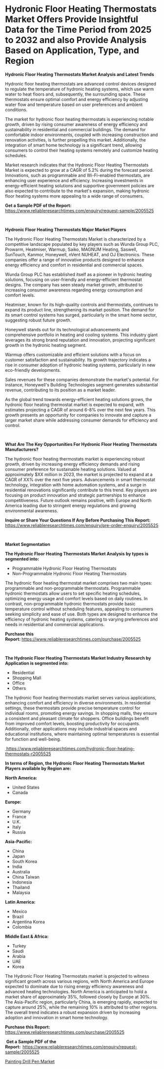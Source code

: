 <p><h1>Hydronic Floor Heating Thermostats Market Offers Provide Insightful Data for the Time Period from 2025 to 2032 and also Provide Analysis Based on Application, Type, and Region</h1></p><p><strong>Hydronic Floor Heating Thermostats Market Analysis and Latest Trends</strong></p>
<p><p>Hydronic floor heating thermostats are advanced control devices designed to regulate the temperature of hydronic heating systems, which use warm water to heat floors and, subsequently, the surrounding space. These thermostats ensure optimal comfort and energy efficiency by adjusting water flow and temperature based on user preferences and ambient conditions.</p><p>The market for hydronic floor heating thermostats is experiencing notable growth, driven by rising consumer awareness of energy efficiency and sustainability in residential and commercial buildings. The demand for comfortable indoor environments, coupled with increasing construction and renovation activities, is further propelling this market. Additionally, the integration of smart home technology is a significant trend, allowing consumers to control their heating systems remotely and customize heating schedules.</p><p>Market research indicates that the Hydronic Floor Heating Thermostats Market is expected to grow at a CAGR of 5.2% during the forecast period. Innovations, such as programmable and Wi-Fi-enabled thermostats, are enhancing user experience and efficiency. Increasing investments in energy-efficient heating solutions and supportive government policies are also expected to contribute to the market's expansion, making hydronic floor heating systems more appealing to a wide range of consumers.</p></p>
<p><strong>Get a Sample PDF of the Report:&nbsp;</strong> <a href="https://www.reliableresearchtimes.com/enquiry/request-sample/2005525?utm_campaign=2033&utm_medium=2&utm_source=Github&utm_content=ia&utm_term=10022025&utm_id=hydronic-floor-heating-thermostats">https://www.reliableresearchtimes.com/enquiry/request-sample/2005525</a></p>
<p>&nbsp;</p>
<p><strong>Hydronic Floor Heating Thermostats Major Market Players</strong></p>
<p><p>The Hydronic Floor Heating Thermostats Market is characterized by a competitive landscape populated by key players such as Wunda Group PLC, Prowarm, Heatmiser, Warmup, Saiko, MAGNUM Heating, Saswell, SunTouch, Kanmor, Honeywell, nVent NUHEAT, and OJ Electronics. These companies offer a range of innovative products designed to enhance energy efficiency and comfort in residential and commercial spaces.</p><p>Wunda Group PLC has established itself as a pioneer in hydronic heating solutions, focusing on user-friendly and energy-efficient thermostat designs. The company has seen steady market growth, attributed to increasing consumer awareness regarding energy consumption and comfort levels. </p><p>Heatmiser, known for its high-quality controls and thermostats, continues to expand its product line, strengthening its market position. The demand for its smart control systems has surged, particularly in the smart home sector, suggesting robust future growth.</p><p>Honeywell stands out for its technological advancements and comprehensive portfolio in heating and cooling systems. This industry giant leverages its strong brand reputation and innovation, projecting significant growth in the hydronic heating segment.</p><p>Warmup offers customizable and efficient solutions with a focus on customer satisfaction and sustainability. Its growth trajectory indicates a rise in consumer adoption of hydronic heating systems, particularly in new eco-friendly developments.</p><p>Sales revenues for these companies demonstrate the market's potential. For instance, Honeywell's Building Technologies segment generates substantial revenue, contributing to its position as a market leader.</p><p>As the global trend towards energy-efficient heating solutions grows, the hydronic floor heating thermostat market is expected to expand, with estimates projecting a CAGR of around 6-8% over the next few years. This growth presents an opportunity for companies to innovate and capture a larger market share while addressing consumer demands for efficiency and control.</p></p>
<p>&nbsp;</p>
<p><strong>What Are The Key Opportunities For Hydronic Floor Heating Thermostats Manufacturers?</strong></p>
<p><p>The hydronic floor heating thermostats market is experiencing robust growth, driven by increasing energy efficiency demands and rising consumer preference for sustainable heating solutions. Valued at approximately $XX million in 2023, the market is projected to expand at a CAGR of XX% over the next five years. Advancements in smart thermostat technology, integration with home automation systems, and a surge in residential renovations significantly contribute to this trend. Key players are focusing on product innovation and strategic partnerships to enhance competitiveness. Future outlook remains positive, with Europe and North America leading due to stringent energy regulations and growing environmental awareness.</p></p>
<p><strong>Inquire or Share Your Questions If Any Before Purchasing This Report:</strong> <a href="https://www.reliableresearchtimes.com/enquiry/pre-order-enquiry/2005525?utm_campaign=2033&utm_medium=2&utm_source=Github&utm_content=ia&utm_term=10022025&utm_id=hydronic-floor-heating-thermostats">https://www.reliableresearchtimes.com/enquiry/pre-order-enquiry/2005525</a></p>
<p>&nbsp;</p>
<p><strong>Market Segmentation</strong></p>
<p><strong>The Hydronic Floor Heating Thermostats Market Analysis by types is segmented into:</strong></p>
<p><ul><li>Programmable Hydronic Floor Heating Thermostats</li><li>Non-Programmable Hydronic Floor Heating Thermostats</li></ul></p>
<p><p>The hydronic floor heating thermostat market comprises two main types: programmable and non-programmable thermostats. Programmable hydronic thermostats allow users to set specific heating schedules, optimizing energy usage and comfort levels based on daily routines. In contrast, non-programmable hydronic thermostats provide basic temperature control without scheduling features, appealing to consumers seeking simplicity and ease of use. Both types are designed to enhance the efficiency of hydronic heating systems, catering to varying preferences and needs in residential and commercial applications.</p></p>
<p><strong>Purchase this Report:&nbsp;</strong><a href="https://www.reliableresearchtimes.com/purchase/2005525?utm_campaign=2033&utm_medium=2&utm_source=Github&utm_content=ia&utm_term=10022025&utm_id=hydronic-floor-heating-thermostats">https://www.reliableresearchtimes.com/purchase/2005525</a></p>
<p>&nbsp;</p>
<p><strong>The Hydronic Floor Heating Thermostats Market Industry Research by Application is segmented into:</strong></p>
<p><ul><li>Residential</li><li>Shopping Mall</li><li>Office</li><li>Others</li></ul></p>
<p><p>The hydronic floor heating thermostats market serves various applications, enhancing comfort and efficiency in diverse environments. In residential settings, these thermostats provide precise temperature control for individual rooms, promoting energy savings. In shopping malls, they ensure a consistent and pleasant climate for shoppers. Office buildings benefit from improved comfort levels, boosting productivity for occupants. Additionally, other applications may include industrial spaces and educational institutions, where maintaining optimal temperatures is essential for function and well-being.</p></p>
<p><a href="https://www.reliableresearchtimes.com/hydronic-floor-heating-thermostats-r2005525?utm_campaign=2033&utm_medium=2&utm_source=Github&utm_content=ia&utm_term=10022025&utm_id=hydronic-floor-heating-thermostats">&nbsp;https://www.reliableresearchtimes.com/hydronic-floor-heating-thermostats-r2005525</a></p>
<p><strong>In terms of Region, the Hydronic Floor Heating Thermostats Market Players available by Region are:</strong></p>
<p>
    <p> <strong> North America: </strong>
        <ul>
            <li>United States</li>
            <li>Canada</li>
        </ul>
        </p> 
    <p> <strong> Europe: </strong>
        <ul>
            <li>Germany</li>
            <li>France</li>
            <li>U.K.</li>
            <li>Italy</li>
            <li>Russia</li>
        </ul>
        </p> 
    <p> <strong> Asia-Pacific: </strong>
        <ul>
            <li>China</li>
            <li>Japan</li>
            <li>South Korea</li>
            <li>India</li>
            <li>Australia</li>
            <li>China Taiwan</li>
            <li>Indonesia</li>
            <li>Thailand</li>
            <li>Malaysia</li>
        </ul>
        </p> 
    <p> <strong> Latin America: </strong>
        <ul>
            <li>Mexico</li>
            <li>Brazil</li>
            <li>Argentina Korea</li>
            <li>Colombia</li>
        </ul>
        </p> 
    <p> <strong> Middle East & Africa: </strong>
        <ul>
            <li>Turkey</li>
            <li>Saudi</li>
            <li>Arabia</li>
            <li>UAE</li>
            <li>Korea</li>
        </ul>
    </p>
    </p>
<p><p>The Hydronic Floor Heating Thermostats market is projected to witness significant growth across various regions, with North America and Europe expected to dominate due to rising energy efficiency awareness and advanced heating technologies. North America is anticipated to hold a market share of approximately 35%, followed closely by Europe at 30%. The Asia-Pacific region, particularly China, is emerging rapidly, expected to capture around 25%, while the remaining 10% is attributed to other regions. The overall trend indicates a robust expansion driven by increasing adoption and innovation in smart home technology.</p></p>
<p><strong>Purchase this Report: </strong><a href="https://www.reliableresearchtimes.com/purchase/2005525?utm_campaign=2033&utm_medium=2&utm_source=Github&utm_content=ia&utm_term=10022025&utm_id=hydronic-floor-heating-thermostats">https://www.reliableresearchtimes.com/purchase/2005525</a></p>
<p>&nbsp;<strong>Get a Sample PDF of the Report:&nbsp;&nbsp;</strong><a href="https://www.reliableresearchtimes.com/enquiry/request-sample/2005525?utm_campaign=2033&utm_medium=2&utm_source=Github&utm_content=ia&utm_term=10022025&utm_id=hydronic-floor-heating-thermostats">https://www.reliableresearchtimes.com/enquiry/request-sample/2005525</a></p>
<p><strong></strong></p>
<p><p><a href="https://github.com/ygfu6u/Market-Research-Report-List-1/blob/main/painting-drill-pen-market.md?utm_campaign=2033&utm_medium=2&utm_source=Github&utm_content=ia&utm_term=10022025&utm_id=hydronic-floor-heating-thermostats">Painting Drill Pen Market</a></p></p>